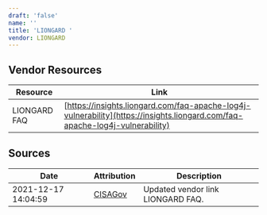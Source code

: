 ```yaml
---
draft: 'false'
name: ''
title: 'LIONGARD '
vendor: LIONGARD
---
```


## Vendor Resources
| Resource | Link |
| --- | --- |
| LIONGARD FAQ | [https://insights.liongard.com/faq-apache-log4j-vulnerability](https://insights.liongard.com/faq-apache-log4j-vulnerability) |



## Sources
| Date | Attribution | Description |
| --- | --- | --- |
| 2021-12-17 14:04:59 | [CISAGov](https://raw.githubusercontent.com/cisagov/log4j-affected-db/develop/README.md) | Updated vendor link LIONGARD FAQ.  |

